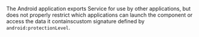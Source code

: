 
The Android application exports Service for use by other applications,
but does not properly restrict which applications can launch the
component or access the data it containscustom signature defined by
`android:protectionLevel`.
